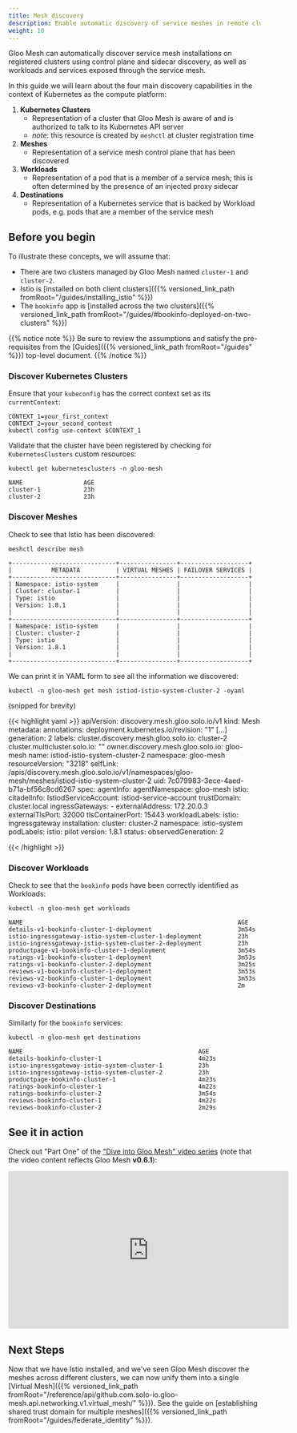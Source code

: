 ```yaml
---
title: Mesh discovery
description: Enable automatic discovery of service meshes in remote clusters
weight: 10
---
```


Gloo Mesh can automatically discover service mesh installations on registered clusters using control plane and sidecar discovery, as well as workloads and services exposed through the service mesh.

In this guide we will learn about the four main discovery capabilities in the context of Kubernetes as the compute platform:

1. **Kubernetes Clusters**
    - Representation of a cluster that Gloo Mesh is aware of and is authorized to talk to its Kubernetes API server
    - *note*: this resource is created by `meshctl` at cluster registration time
2. **Meshes**
    - Representation of a service mesh control plane that has been discovered 
3. **Workloads**
    - Representation of a pod that is a member of a service mesh; this is often determined by the presence of an injected proxy sidecar
4. **Destinations**
    - Representation of a Kubernetes service that is backed by Workload pods, e.g. pods that are a member of the service mesh


## Before you begin
To illustrate these concepts, we will assume that:

* There are two clusters managed by Gloo Mesh named `cluster-1` and `cluster-2`. 
* Istio is [installed on both client clusters]({{% versioned_link_path fromRoot="/guides/installing_istio" %}})
* The `bookinfo` app is [installed across the two clusters]({{% versioned_link_path fromRoot="/guides/#bookinfo-deployed-on-two-clusters" %}})


{{% notice note %}}
Be sure to review the assumptions and satisfy the pre-requisites from the [Guides]({{% versioned_link_path fromRoot="/guides" %}}) top-level document.
{{% /notice %}}

### Discover Kubernetes Clusters

Ensure that your `kubeconfig` has the correct context set as its `currentContext`:

```shell
CONTEXT_1=your_first_context
CONTEXT_2=your_second_context
kubectl config use-context $CONTEXT_1
```

Validate that the cluster have been registered by checking for `KubernetesClusters` custom resources:

```shell
kubectl get kubernetesclusters -n gloo-mesh
```

```shell
NAME                 AGE
cluster-1            23h
cluster-2            23h
```

### Discover Meshes

Check to see that Istio has been discovered:

```shell
meshctl describe mesh
```

```
+-----------------------------+----------------+-------------------+
|           METADATA          | VIRTUAL MESHES | FAILOVER SERVICES |
+-----------------------------+----------------+-------------------+
| Namespace: istio-system     |                |                   |
| Cluster: cluster-1          |                |                   |
| Type: istio                 |                |                   |
| Version: 1.8.1              |                |                   |
|                             |                |                   |
+-----------------------------+----------------+-------------------+
| Namespace: istio-system     |                |                   |
| Cluster: cluster-2          |                |                   |
| Type: istio                 |                |                   |
| Version: 1.8.1              |                |                   |
|                             |                |                   |
+-----------------------------+----------------+-------------------+
```

We can print it in YAML form to see all the information we discovered:

```shell
kubectl -n gloo-mesh get mesh istiod-istio-system-cluster-2 -oyaml
```

(snipped for brevity)

{{< highlight yaml >}}
apiVersion: discovery.mesh.gloo.solo.io/v1
kind: Mesh
metadata:
  annotations:
    deployment.kubernetes.io/revision: "1"
    [...]
  generation: 2
  labels:
    cluster.discovery.mesh.gloo.solo.io: cluster-2
    cluster.multicluster.solo.io: ""
    owner.discovery.mesh.gloo.solo.io: gloo-mesh
  name: istiod-istio-system-cluster-2
  namespace: gloo-mesh
  resourceVersion: "3218"
  selfLink: /apis/discovery.mesh.gloo.solo.io/v1/namespaces/gloo-mesh/meshes/istiod-istio-system-cluster-2
  uid: 7c079983-3ece-4aed-b71a-bf56c8cd6267
spec:
  agentInfo:
    agentNamespace: gloo-mesh
  istio:
    citadelInfo:
      IstiodServiceAccount: istiod-service-account
      trustDomain: cluster.local
    ingressGateways:
    - externalAddress: 172.20.0.3
      externalTlsPort: 32000
      tlsContainerPort: 15443
      workloadLabels:
        istio: ingressgateway
    installation:
      cluster: cluster-2
      namespace: istio-system
      podLabels:
        istio: pilot
      version: 1.8.1
status:
  observedGeneration: 2

{{< /highlight >}}

### Discover Workloads

Check to see that the `bookinfo` pods have been correctly identified as Workloads:

```shell
kubectl -n gloo-mesh get workloads
```

```
NAME                                                            AGE
details-v1-bookinfo-cluster-1-deployment                        3m54s
istio-ingressgateway-istio-system-cluster-1-deployment          23h
istio-ingressgateway-istio-system-cluster-2-deployment          23h
productpage-v1-bookinfo-cluster-1-deployment                    3m54s
ratings-v1-bookinfo-cluster-1-deployment                        3m53s
ratings-v1-bookinfo-cluster-2-deployment                        3m25s
reviews-v1-bookinfo-cluster-1-deployment                        3m53s
reviews-v2-bookinfo-cluster-1-deployment                        3m53s
reviews-v3-bookinfo-cluster-2-deployment                        2m
```

### Discover Destinations

Similarly for the `bookinfo` services:

```shell
kubectl -n gloo-mesh get destinations
```

```
NAME                                                 AGE
details-bookinfo-cluster-1                           4m23s
istio-ingressgateway-istio-system-cluster-1          23h
istio-ingressgateway-istio-system-cluster-2          23h
productpage-bookinfo-cluster-1                       4m23s
ratings-bookinfo-cluster-1                           4m22s
ratings-bookinfo-cluster-2                           3m54s
reviews-bookinfo-cluster-1                           4m22s
reviews-bookinfo-cluster-2                           2m29s
```

## See it in action

Check out "Part One" of the ["Dive into Gloo Mesh" video series](https://www.youtube.com/watch?v=4sWikVELr5M&list=PLBOtlFtGznBjr4E9xYHH9eVyiOwnk1ciK)
(note that the video content reflects Gloo Mesh <b>v0.6.1</b>):

<iframe width="560" height="315" src="https://www.youtube.com/embed/4sWikVELr5M" frameborder="0" allow="accelerometer; autoplay; encrypted-media; gyroscope; picture-in-picture" allowfullscreen></iframe>

## Next Steps

Now that we have Istio installed, and we've seen Gloo Mesh discover the meshes across different clusters, we can now unify them into a single [Virtual Mesh]({{% versioned_link_path fromRoot="/reference/api/github.com.solo-io.gloo-mesh.api.networking.v1.virtual_mesh/" %}}). See the guide on [establishing shared trust domain for multiple meshes]({{% versioned_link_path fromRoot="/guides/federate_identity" %}}).
